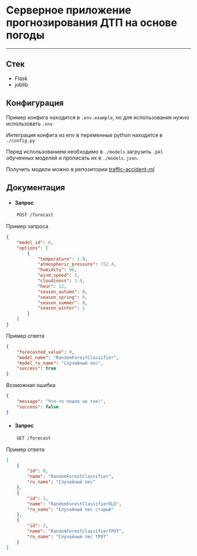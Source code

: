 # Серверное приложение прогнозирования ДТП на основе погоды

---

## Стек

- Flask
- joblib

## Конфигурация

Пример конфига находится в `.env.example`, но для использования нужно использовать `.env`

Интеграция конфига из env в переменные python находится в `./config.py`

Перед использованием необходимо в `./models` загрузить `.pkl` обученных моделей и прописать их в `./models.json`.

Получить модели можно в репозитории [traffic-accident-ml](https://github.com/jsinkx/traffic-accident-ml)



## Документация

- #### Запрос

```bash
    POST /forecast
```

Пример запроса

```json
{
	"model_id": 0,
	"options": [
		{
			"temperature": 1.9,
			"atmospheric_pressure": 752.4,
			"humidity": 96,
			"wind_speed": 2,
			"cloudiness": 1.0,
			"hour": 12,
			"season_autumn": 0,
			"season_spring": 0,
			"season_summer": 0,
			"season_winter": 1
		}
	]
}
```

Пример ответа

```json
{
	"forecasted_value": 0,
	"model_name": "RandomForestClassifier",
	"model_ru_name": "Случайный лес",
	"success": true
}
```

Возможная ошибка

```json
{
	"message": "Что-то пошло не так!",
	"success": false
}
```

- #### Запрос

```bash
    GET /forecast
```

Пример ответа

```json
[
	{
		"id": 0,
		"name": "RandomForestClassifier",
		"ru_name": "Случайный лес"
	},
	{
		"id": 1,
		"name": "RandomForestClassifierOLD",
		"ru_name": "Случайный лес старый"
	},
	{
		"id": 2,
		"name": "RandomForestClassifierTPOT",
		"ru_name": "Случайный лес TPOT"
	}
]
```
